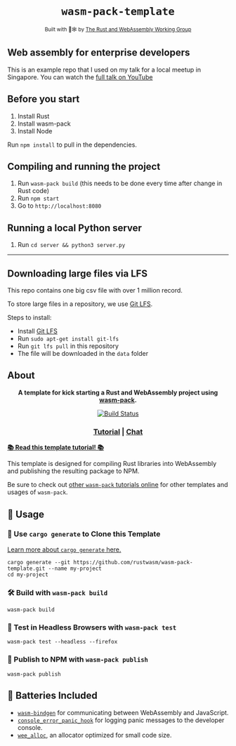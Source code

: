 <div align="center">

  <h1><code>wasm-pack-template</code></h1>

  <sub>Built with 🦀🕸 by <a href="https://rustwasm.github.io/">The Rust and WebAssembly Working Group</a></sub>
</div>

## Web assembly for enterprise developers

This is an example repo that I used on my talk for a local meetup in Singapore.
You can watch the [full talk on YouTube](https://www.youtube.com/watch?v=xBfiYy3vECo)

## Before you start

1. Install Rust
2. Install wasm-pack
3. Install Node

Run `npm install` to pull in the dependencies.

## Compiling and running the project

1. Run `wasm-pack build` (this needs to be done every time after change in Rust code)
2. Run `npm start`
3. Go to `http://localhost:8080`

## Running a local Python server

1. Run `cd server && python3 server.py`


_____

## Downloading large files via LFS

This repo contains one big csv file with over 1 million record.

To store large files in a repository, we use [Git LFS](https://git-lfs.github.com/).

Steps to install:

- Install [Git LFS](https://git-lfs.github.com/)
- Run `sudo apt-get install git-lfs`
- Run `git lfs pull` in this repository
- The file will be downloaded in the `data` folder

## About
<div align="center">


  <strong>A template for kick starting a Rust and WebAssembly project using <a href="https://github.com/rustwasm/wasm-pack">wasm-pack</a>.</strong>

  <p>
    <a href="https://travis-ci.org/rustwasm/wasm-pack-template"><img src="https://img.shields.io/travis/rustwasm/wasm-pack-template.svg?style=flat-square" alt="Build Status" /></a>
  </p>

  <h3>
    <a href="https://rustwasm.github.io/docs/wasm-pack/tutorials/npm-browser-packages/index.html">Tutorial</a>
    <span> | </span>
    <a href="https://discordapp.com/channels/442252698964721669/443151097398296587">Chat</a>
  </h3>

</div>

[**📚 Read this template tutorial! 📚**][template-docs]

This template is designed for compiling Rust libraries into WebAssembly and
publishing the resulting package to NPM.

Be sure to check out [other `wasm-pack` tutorials online][tutorials] for other
templates and usages of `wasm-pack`.

[tutorials]: https://rustwasm.github.io/docs/wasm-pack/tutorials/index.html
[template-docs]: https://rustwasm.github.io/docs/wasm-pack/tutorials/npm-browser-packages/index.html

## 🚴 Usage

### 🐑 Use `cargo generate` to Clone this Template

[Learn more about `cargo generate` here.](https://github.com/ashleygwilliams/cargo-generate)

```
cargo generate --git https://github.com/rustwasm/wasm-pack-template.git --name my-project
cd my-project
```

### 🛠️ Build with `wasm-pack build`

```
wasm-pack build
```

### 🔬 Test in Headless Browsers with `wasm-pack test`

```
wasm-pack test --headless --firefox
```

### 🎁 Publish to NPM with `wasm-pack publish`

```
wasm-pack publish
```

## 🔋 Batteries Included

* [`wasm-bindgen`](https://github.com/rustwasm/wasm-bindgen) for communicating
  between WebAssembly and JavaScript.
* [`console_error_panic_hook`](https://github.com/rustwasm/console_error_panic_hook)
  for logging panic messages to the developer console.
* [`wee_alloc`](https://github.com/rustwasm/wee_alloc), an allocator optimized
  for small code size.
